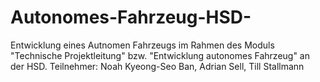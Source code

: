 # Autonomes-Fahrzeug-HSD-
Entwicklung eines Autnomen Fahrzeugs im Rahmen des Moduls "Technische Projektleitung" bzw. "Entwicklung autonomes Fahrzeug" an der HSD.
Teilnehmer: Noah Kyeong-Seo Ban, Adrian Sell, Till Stallmann
